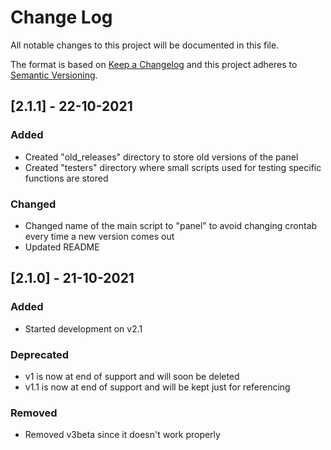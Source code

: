 # Change Log
All notable changes to this project will be documented in this file.
 
The format is based on [Keep a Changelog](http://keepachangelog.com/)
and this project adheres to [Semantic Versioning](http://semver.org/).

## [2.1.1] - 22-10-2021

### Added

- Created "old_releases" directory to store old versions of the panel
- Created "testers" directory where small scripts used for testing specific functions are stored

### Changed

- Changed name of the main script to "panel" to avoid changing crontab every time a new version comes out
- Updated README


## [2.1.0] - 21-10-2021
  
### Added

- Started development on v2.1

### Deprecated

- v1 is now at end of support and will soon be deleted
- v1.1 is now at end of support and will be kept just for referencing

### Removed

- Removed v3beta since it doesn't work properly